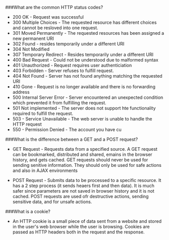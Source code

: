 ###What are the common HTTP status codes?

* 200 OK - Request was successful
* 300 Multiple Choices - The requested resource has different choices and cannot be resloved into one request.
* 301 Moved Permanently - The requested resources has been assigned a new permanent URI
* 302 Found - resides temporarily under a different URI
* 304 Not Modified
* 307 Temporary Redirect - Resides temporarily under a different URI
* 400 Bad Request - Could not be understood due to malformed syntax
* 401 Unauthorized - Request requires user authenticiation
* 403 Forbidden - Server refuses to fulfill request.
* 404 Not Found - Server has not found anything matching the requested URI
* 410 Gone - Request is no longer available and there is no forwarding address 
* 500 Internal Server Error - Server encountered an unexpected condition which prevented it from fulfilling the request.
* 501 Not implemented - The server does not support hte functionality required to fulfill the request.
* 503 - Service Unavailable - The web server is unable to handle the HTTP request
* 550 - Permission Denied - The account you have cu


###What is the difference between a GET and a POST request?
* GET Request - Requests data from a specified source. A GET request
can be bookmarked, distributed and shared, emains in the browser history, and gets cached. GET requests should never be used for sending senitive information. They should only be used for safe actions and also in AJAX environments

* POST Request - Submits data to be processed to a specific resource. It has a 2 step process (it sends heaers first and then data). It is much safer since parameters are not saved in browser history and it is not cached. POST requests are used ofr destructive actions, sending sensitive data, and for unsafe actions.

###What is a cookie?
* An HTTP cookie is a small piece of data sent from a website and stored in the user's web browser while the user is browsing.
Cookies are passed as HTTP headers both in the request and the response.


